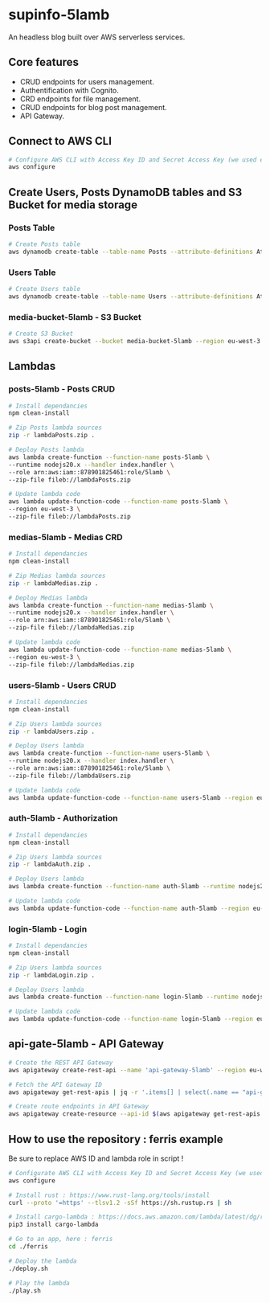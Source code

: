# supinfo-5lamb

An headless blog built over AWS serverless services.

## Core features

- CRUD endpoints for users management.
- Authentification with Cognito.
- CRD endpoints for file management.
- CRUD endpoints for blog post management.
- API Gateway.

## Connect to AWS CLI

```bash
# Configure AWS CLI with Access Key ID and Secret Access Key (we used eu-west-3 region as default)
aws configure
```

## Create Users, Posts DynamoDB tables and S3 Bucket for media storage

### Posts Table

```bash
# Create Posts table
aws dynamodb create-table --table-name Posts --attribute-definitions AttributeName=id,AttributeType=S --key-schema AttributeName=id,KeyType=HASH --provisioned-throughput ReadCapacityUnits=5,WriteCapacityUnits=5
```

### Users Table

```bash
# Create Users table
aws dynamodb create-table --table-name Users --attribute-definitions AttributeName=name,AttributeType=S --key-schema AttributeName=name,KeyType=HASH --provisioned-throughput ReadCapacityUnits=5,WriteCapacityUnits=5
```

### media-bucket-5lamb - S3 Bucket

```bash
# Create S3 Bucket
aws s3api create-bucket --bucket media-bucket-5lamb --region eu-west-3 --create-bucket-configuration LocationConstraint=eu-west-3
```

## Lambdas

### posts-5lamb - Posts CRUD

```bash
# Install dependancies
npm clean-install

# Zip Posts lambda sources
zip -r lambdaPosts.zip .

# Deploy Posts lambda
aws lambda create-function --function-name posts-5lamb \
--runtime nodejs20.x --handler index.handler \
--role arn:aws:iam::878901825461:role/5lamb \
--zip-file fileb://lambdaPosts.zip

# Update lambda code
aws lambda update-function-code --function-name posts-5lamb \
--region eu-west-3 \
--zip-file fileb://lambdaPosts.zip
```

### medias-5lamb - Medias CRD

```bash
# Install dependancies
npm clean-install

# Zip Medias lambda sources
zip -r lambdaMedias.zip .

# Deploy Medias lambda
aws lambda create-function --function-name medias-5lamb \
--runtime nodejs20.x --handler index.handler \
--role arn:aws:iam::878901825461:role/5lamb \
--zip-file fileb://lambdaMedias.zip

# Update lambda code
aws lambda update-function-code --function-name medias-5lamb \
--region eu-west-3 \
--zip-file fileb://lambdaMedias.zip
```

### users-5lamb - Users CRUD

```bash
# Install dependancies
npm clean-install

# Zip Users lambda sources
zip -r lambdaUsers.zip .

# Deploy Users lambda
aws lambda create-function --function-name users-5lamb \
--runtime nodejs20.x --handler index.handler \
--role arn:aws:iam::878901825461:role/5lamb \
--zip-file fileb://lambdaUsers.zip

# Update lambda code
aws lambda update-function-code --function-name users-5lamb --region eu-west-3 --zip-file fileb://lambdaUsers.zip
```

### auth-5lamb - Authorization

```bash
# Install dependancies
npm clean-install

# Zip Users lambda sources
zip -r lambdaAuth.zip .

# Deploy Users lambda
aws lambda create-function --function-name auth-5lamb --runtime nodejs20.x --handler index.handler --role arn:aws:iam::878901825461:role/5lamb --zip-file fileb://lambdaAuth.zip

# Update lambda code
aws lambda update-function-code --function-name auth-5lamb --region eu-west-3 --zip-file fileb://lambdaAuth.zip
```

### login-5lamb - Login

```bash
# Install dependancies
npm clean-install

# Zip Users lambda sources
zip -r lambdaLogin.zip .

# Deploy Users lambda
aws lambda create-function --function-name login-5lamb --runtime nodejs20.x --handler index.handler --role arn:aws:iam::878901825461:role/5lamb --zip-file fileb://lambdaLogin.zip

# Update lambda code
aws lambda update-function-code --function-name login-5lamb --region eu-west-3 --zip-file fileb://lambdaLogin.zip
```

## api-gate-5lamb - API Gateway

```bash
# Create the REST API Gateway
aws apigateway create-rest-api --name 'api-gateway-5lamb' --region eu-west-3 --endpoint-configuration  '{ "types": ["REGIONAL"] }'

# Fetch the API Gateway ID
aws apigateway get-rest-apis | jq -r '.items[] | select(.name == "api-gateway-5lamb") | .id'

# Create route endpoints in API Gateway
aws apigateway create-resource --api-id $(aws apigateway get-rest-apis | jq -r '.items[] | select(.name == "api-gateway-5lamb") | .id') --authorization-type 'NONE' --target arn:aws:lambda:eu-west-3:878901825461:function:posts-5lamb
```

## How to use the repository : ferris example

Be sure to replace AWS ID and lambda role in script !

```bash
# Configurate AWS CLI with Access Key ID and Secret Access Key (we used eu-west-3 region as default)
aws configure

# Install rust : https://www.rust-lang.org/tools/install
curl --proto '=https' --tlsv1.2 -sSf https://sh.rustup.rs | sh

# Install cargo-lambda : https://docs.aws.amazon.com/lambda/latest/dg/rust-package.html
pip3 install cargo-lambda

# Go to an app, here : ferris
cd ./ferris

# Deploy the lambda
./deploy.sh

# Play the lambda
./play.sh
```
